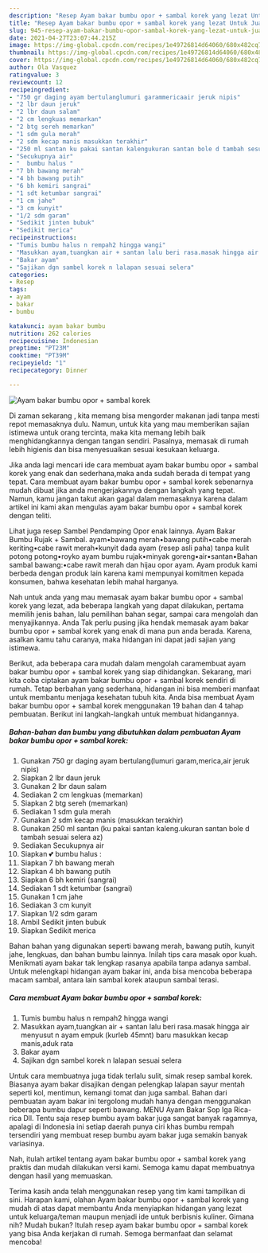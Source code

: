```yaml
---
description: "Resep Ayam bakar bumbu opor + sambal korek yang lezat Untuk Jualan"
title: "Resep Ayam bakar bumbu opor + sambal korek yang lezat Untuk Jualan"
slug: 945-resep-ayam-bakar-bumbu-opor-sambal-korek-yang-lezat-untuk-jualan
date: 2021-04-27T23:07:44.215Z
image: https://img-global.cpcdn.com/recipes/1e49726814d64060/680x482cq70/ayam-bakar-bumbu-opor-sambal-korek-foto-resep-utama.jpg
thumbnail: https://img-global.cpcdn.com/recipes/1e49726814d64060/680x482cq70/ayam-bakar-bumbu-opor-sambal-korek-foto-resep-utama.jpg
cover: https://img-global.cpcdn.com/recipes/1e49726814d64060/680x482cq70/ayam-bakar-bumbu-opor-sambal-korek-foto-resep-utama.jpg
author: Ola Vasquez
ratingvalue: 3
reviewcount: 12
recipeingredient:
- "750 gr daging ayam bertulanglumuri garammericaair jeruk nipis"
- "2 lbr daun jeruk"
- "2 lbr daun salam"
- "2 cm lengkuas memarkan"
- "2 btg sereh memarkan"
- "1 sdm gula merah"
- "2 sdm kecap manis masukkan terakhir"
- "250 ml santan ku pakai santan kalengukuran santan bole d tambah sesuai selera az"
- "Secukupnya air"
- "  bumbu halus "
- "7 bh bawang merah"
- "4 bh bawang putih"
- "6 bh kemiri sangrai"
- "1 sdt ketumbar sangrai"
- "1 cm jahe"
- "3 cm kunyit"
- "1/2 sdm garam"
- "Sedikit jinten bubuk"
- "Sedikit merica"
recipeinstructions:
- "Tumis bumbu halus n rempah2 hingga wangi"
- "Masukkan ayam,tuangkan air + santan lalu beri rasa.masak hingga air menyusut n ayam empuk (kurleb 45mnt) baru masukkan kecap manis,aduk rata"
- "Bakar ayam"
- "Sajikan dgn sambel korek n lalapan sesuai selera"
categories:
- Resep
tags:
- ayam
- bakar
- bumbu

katakunci: ayam bakar bumbu 
nutrition: 262 calories
recipecuisine: Indonesian
preptime: "PT23M"
cooktime: "PT39M"
recipeyield: "1"
recipecategory: Dinner

---
```



![Ayam bakar bumbu opor + sambal korek](https://img-global.cpcdn.com/recipes/1e49726814d64060/680x482cq70/ayam-bakar-bumbu-opor-sambal-korek-foto-resep-utama.jpg)

Di zaman  sekarang , kita memang bisa mengorder makanan jadi tanpa mesti repot memasaknya dulu. Namun, untuk kita yang mau memberikan sajian istimewa untuk orang tercinta, maka kita memang lebih baik menghidangkannya dengan tangan sendiri. Pasalnya, memasak di rumah lebih higienis dan bisa menyesuaikan sesuai kesukaan keluarga.

Jika anda lagi mencari ide cara membuat ayam bakar bumbu opor + sambal korek yang enak dan sederhana,maka anda sudah berada di tempat yang tepat. Cara membuat ayam bakar bumbu opor + sambal korek  sebenarnya mudah dibuat jika anda mengerjakannya dengan langkah yang tepat. Namun, kamu jangan takut akan gagal dalam memasaknya 
karena dalam artikel ini kami akan mengulas ayam bakar bumbu opor + sambal korek dengan teliti.  

Lihat juga resep Sambel Pendamping Opor enak lainnya. Ayam Bakar Bumbu Rujak + Sambal. ayam•bawang merah•bawang putih•cabe merah keriting•cabe rawit merah•kunyit dada ayam (resep asli paha) tanpa kulit potong potong•royko ayam bumbu rujak•minyak goreng•air•santan•Bahan sambal bawang:•cabe rawit merah dan hijau opor ayam. Ayam produk kami berbeda dengan produk lain karena kami mempunyai komitmen kepada konsumen, bahwa kesehatan lebih mahal harganya.

Nah untuk anda yang mau memasak ayam bakar bumbu opor + sambal korek yang lezat, ada beberapa langkah yang dapat dilakukan, pertama memilih jenis bahan, lalu pemilihan bahan segar, sampai cara mengolah dan menyajikannya. Anda Tak perlu pusing jika hendak memasak ayam bakar bumbu opor + sambal korek yang enak di mana pun anda berada. Karena, asalkan kamu  tahu caranya, maka hidangan ini dapat jadi sajian yang istimewa.

Berikut, ada beberapa cara mudah dalam mengolah caramembuat ayam bakar bumbu opor + sambal korek yang siap dihidangkan. Sekarang, mari kita coba ciptakan ayam bakar bumbu opor + sambal korek sendiri di rumah. Tetap berbahan yang sederhana, hidangan ini bisa memberi manfaat untuk membantu menjaga kesehatan tubuh kita. Anda bisa membuat Ayam bakar bumbu opor + sambal korek menggunakan 19 bahan dan 4 tahap pembuatan. Berikut ini langkah-langkah untuk membuat hidangannya.

<!--inarticleads1-->

##### Bahan-bahan dan bumbu yang dibutuhkan dalam pembuatan Ayam bakar bumbu opor + sambal korek:

1. Gunakan 750 gr daging ayam bertulang(lumuri garam,merica,air jeruk nipis)
1. Siapkan 2 lbr daun jeruk
1. Gunakan 2 lbr daun salam
1. Sediakan 2 cm lengkuas (memarkan)
1. Siapkan 2 btg sereh (memarkan)
1. Sediakan 1 sdm gula merah
1. Gunakan 2 sdm kecap manis (masukkan terakhir)
1. Gunakan 250 ml santan (ku pakai santan kaleng.ukuran santan bole d tambah sesuai selera az)
1. Sediakan Secukupnya air
1. Siapkan  💕 bumbu halus :
1. Siapkan 7 bh bawang merah
1. Siapkan 4 bh bawang putih
1. Siapkan 6 bh kemiri (sangrai)
1. Sediakan 1 sdt ketumbar (sangrai)
1. Gunakan 1 cm jahe
1. Sediakan 3 cm kunyit
1. Siapkan 1/2 sdm garam
1. Ambil Sedikit jinten bubuk
1. Siapkan Sedikit merica


Bahan bahan yang digunakan seperti bawang merah, bawang putih, kunyit jahe, lengkuas, dan bahan bumbu lainnya. Inilah tips cara masak opor kuah. Menikmati ayam bakar tak lengkap rasanya apabila tanpa adanya sambal. Untuk melengkapi hidangan ayam bakar ini, anda bisa mencoba beberapa macam sambal, antara lain sambal korek ataupun sambal terasi. 

<!--inarticleads2-->

##### Cara membuat Ayam bakar bumbu opor + sambal korek:

1. Tumis bumbu halus n rempah2 hingga wangi
1. Masukkan ayam,tuangkan air + santan lalu beri rasa.masak hingga air menyusut n ayam empuk (kurleb 45mnt) baru masukkan kecap manis,aduk rata
1. Bakar ayam
1. Sajikan dgn sambel korek n lalapan sesuai selera


Untuk cara membuatnya juga tidak terlalu sulit, simak resep sambal korek. Biasanya ayam bakar disajikan dengan pelengkap lalapan sayur mentah seperti kol, mentimun, kemangi tomat dan juga sambal. Bahan dari pembuatan ayam bakar ini tergolong mudah hanya dengan menggunakan beberapa bumbu dapur seperti bawang. MENU Ayam Bakar Sop Iga Rica-rica Dll. Tentu saja resep bumbu ayam bakar juga sangat banyak ragamnya, apalagi di Indonesia ini setiap daerah punya ciri khas bumbu rempah tersendiri yang membuat resep bumbu ayam bakar juga semakin banyak variasinya. 

Nah, itulah artikel tentang  ayam bakar bumbu opor + sambal korek  yang praktis dan mudah dilakukan versi kami. Semoga kamu dapat membuatnya dengan hasil yang memuaskan. 

Terima kasih anda telah menggunakan resep yang tim kami tampilkan di sini. Harapan kami, olahan  Ayam bakar bumbu opor + sambal korek yang mudah di atas dapat membantu Anda menyiapkan hidangan yang lezat untuk keluarga/teman maupun menjadi ide untuk berbisnis kuliner. Gimana nih? Mudah bukan? Itulah resep ayam bakar bumbu opor + sambal korek yang bisa Anda kerjakan di rumah. Semoga bermanfaat dan selamat mencoba!


